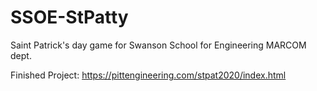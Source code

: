 # SSOE-StPatty
Saint Patrick's day game for Swanson School for Engineering MARCOM dept.

Finished Project: https://pittengineering.com/stpat2020/index.html
